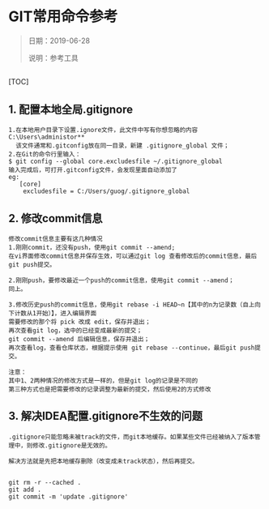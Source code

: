 # GIT常用命令参考

> 日期：2019-06-28
>
> 说明：参考工具

## 

[TOC]

## 1. 配置本地全局.gitignore

```properties
1.在本地用户目录下设置.ignore文件，此文件中写有你想忽略的内容 
C:\Users\administor**
  该文件通常和.gitconfig放在同一目录，新建 .gitignore_global 文件；
2.在Git的命令行里输入：
$ git config --global core.excludesfile ~/.gitignore_global
输入完成后，可打开.gitconfig文件，会发现里面自动添加了
eg:
   [core]
	excludesfile = C:/Users/guog/.gitignore_global
```



## 2. 修改commit信息

```properties
修改commit信息主要有这几种情况
1.刚刚commit，还没有push，使用git commit --amend;
在vi界面修改commit信息并保存生效，可以通过git log 查看修改后的commit信息，最后git push提交。

2.刚刚push，要修改最近一个push的commit信息，使用git commit --amend；
同上。

3.修改历史push的commit信息，使用git rebase -i HEAD~n【其中的n为记录数（自上向下计数从1开始）】，进入编辑界面
需要修改的那个将 pick 改成 edit，保存并退出；
再次查看git log，选中的已经变成最新的提交；
git commit --amend 后编辑信息，保存并退出；
再次查看log，查看仓库状态，根据提示使用 git rebase --continue，最后git push提交。

注意：
其中1、2两种情况的修改方式是一样的，但是git log的记录是不同的
第三种方式也是把需要修改的记录调整为最新的提交，然后使用2的方式修改
```

## 3. 解决IDEA配置.gitignore不生效的问题

```properties
.gitignore只能忽略未被track的文件，而git本地缓存。如果某些文件已经被纳入了版本管理中，则修改.gitignore是无效的。

解决方法就是先把本地缓存删除（改变成未track状态），然后再提交。


git rm -r --cached .
git add .
git commit -m 'update .gitignore'
```

